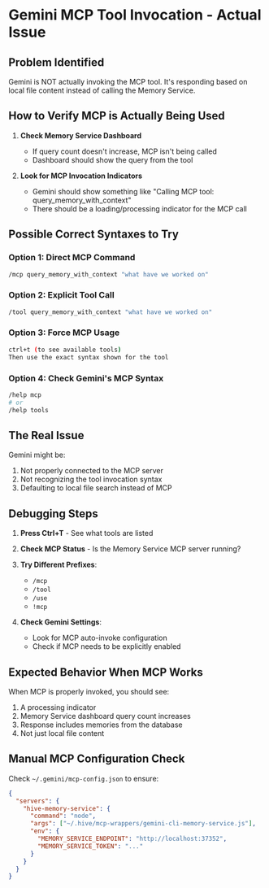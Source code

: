 # Gemini MCP Tool Invocation - Actual Issue

## Problem Identified
Gemini is NOT actually invoking the MCP tool. It's responding based on local file content instead of calling the Memory Service.

## How to Verify MCP is Actually Being Used

1. **Check Memory Service Dashboard**
   - If query count doesn't increase, MCP isn't being called
   - Dashboard should show the query from the tool

2. **Look for MCP Invocation Indicators**
   - Gemini should show something like "Calling MCP tool: query_memory_with_context"
   - There should be a loading/processing indicator for the MCP call

## Possible Correct Syntaxes to Try

### Option 1: Direct MCP Command
```bash
/mcp query_memory_with_context "what have we worked on"
```

### Option 2: Explicit Tool Call
```bash
/tool query_memory_with_context "what have we worked on"
```

### Option 3: Force MCP Usage
```bash
ctrl+t (to see available tools)
Then use the exact syntax shown for the tool
```

### Option 4: Check Gemini's MCP Syntax
```bash
/help mcp
# or
/help tools
```

## The Real Issue

Gemini might be:
1. Not properly connected to the MCP server
2. Not recognizing the tool invocation syntax
3. Defaulting to local file search instead of MCP

## Debugging Steps

1. **Press Ctrl+T** - See what tools are listed
2. **Check MCP Status** - Is the Memory Service MCP server running?
3. **Try Different Prefixes**:
   - `/mcp`
   - `/tool`
   - `/use`
   - `!mcp`
   
4. **Check Gemini Settings**:
   - Look for MCP auto-invoke configuration
   - Check if MCP needs to be explicitly enabled

## Expected Behavior When MCP Works

When MCP is properly invoked, you should see:
1. A processing indicator
2. Memory Service dashboard query count increases
3. Response includes memories from the database
4. Not just local file content

## Manual MCP Configuration Check

Check `~/.gemini/mcp-config.json` to ensure:
```json
{
  "servers": {
    "hive-memory-service": {
      "command": "node",
      "args": ["~/.hive/mcp-wrappers/gemini-cli-memory-service.js"],
      "env": {
        "MEMORY_SERVICE_ENDPOINT": "http://localhost:37352",
        "MEMORY_SERVICE_TOKEN": "..."
      }
    }
  }
}
```